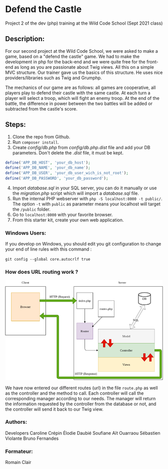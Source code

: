 # Defend the Castle

Project 2 of the dev (php) training at the Wild Code School (Sept 2021 class)

## Description: 
For our second project at the Wild Code School, we were asked to make a game, based on a "defend the castle" game. We had to make the development in php for the back-end and we were quite free for the front-end as long as you are passionate about Twig views. All this on a simple MVC structure. Our trainer gave us the basics of this structure. He uses nice providers/libraries such as Twig and Grumphp.

The mechanics of our game are as follows: all games are cooperative, all players play to defend their castle with the same castle. At each turn a player will select a troop, which will fight an enemy troop. At the end of the battle, the difference in power between the two battles will be added or subtracted from the castle's score.

## Steps:
1. Clone the repo from Github.
2. Run `composer install`.
3. Create *config/db.php* from *config/db.php.dist* file and add your DB parameters. Don't delete the *.dist* file, it must be kept.

```php
define('APP_DB_HOST', 'your_db_host');
define('APP_DB_NAME', 'your_db_name');
define('APP_DB_USER', 'your_db_user_wich_is_not_root');
define('APP_DB_PASSWORD', 'your_db_password');
```
4. Import *database.sql* in your SQL server, you can do it manually or use the *migration.php* script which will import a *database.sql* file.
5. Run the internal PHP webserver with `php -S localhost:8000 -t public/`. The option `-t` with `public` as parameter means your localhost will target the `/public` folder.
6. Go to `localhost:8000` with your favorite browser.
7. From this starter kit, create your own web application.

### Windows Users:

If you develop on Windows, you should edit you git configuration to change your end of line rules with this command :

`git config --global core.autocrlf true`

### How does URL routing work ?

![simple_MVC.png](.tours/simple_MVC.png)

We have now entered our different routes (url) in the file `route.php` as well as the controller and the method to call. Each controller will call the corresponding manager according to our needs. The manager will return the information requested by the controller from the database or not, and the controller will send it back to our Twig view.

### Authors:
Developers
Caroline Crépin
Élodie Daubié
Soufiane Aït Ouarraou
Sébastien Violante
Bruno Fernandes

### Formateur:
Romain Clair